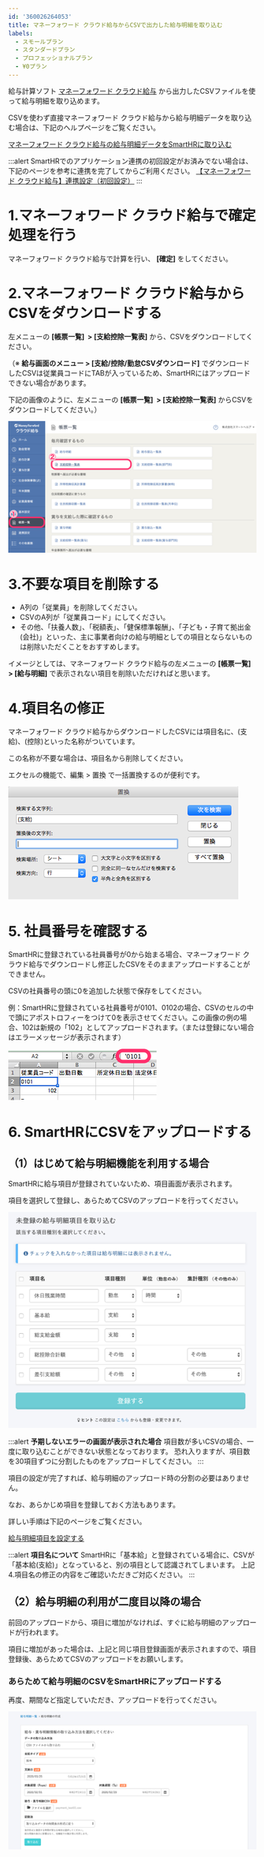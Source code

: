 ```yaml
---
id: '360026264053'
title: マネーフォワード クラウド給与からCSVで出力した給与明細を取り込む
labels:
  - スモールプラン
  - スタンダードプラン
  - プロフェッショナルプラン
  - ¥0プラン
---
```

給与計算ソフト [マネーフォワード クラウド給与](https://payroll.moneyforward.com/) から出力したCSVファイルを使って給与明細を取り込めます。

CSVを使わず直接マネーフォワード クラウド給与から給与明細データを取り込む場合は、下記のヘルプページをご覧ください。

[マネーフォワード クラウド給与の給与明細データをSmartHRに取り込む](https://knowledge.smarthr.jp/hc/ja/articles/360026105654)

:::alert
SmartHRでのアプリケーション連携の初回設定がお済みでない場合は、下記のページを参考に連携を完了してからご利用ください。
[【マネーフォワード クラウド給与】連携設定（初回設定）](https://knowledge.smarthr.jp/hc/ja/articles/360050078134)
:::

# 1.マネーフォワード クラウド給与で確定処理を行う

マネーフォワード クラウド給与で計算を行い、 **\[確定\]** をしてください。

# 2.マネーフォワード クラウド給与からCSVをダウンロードする

左メニューの **\[帳票一覧\]  > \[支給控除一覧表\]** から、CSVをダウンロードしてください。

（※ **給与画面のメニュー > \[支給/控除/勤怠CSVダウンロード\]** でダウンロードしたCSVは従業員コードにTABが入っているため、SmartHRにはアップロードできない場合があります。

下記の画像のように、左メニューの **\[帳票一覧\]  > \[支給控除一覧表\]** からCSVをダウンロードしてください。）

![image.png](./image.png)

# 3.不要な項目を削除する

- A列の「従業員」を削除してください。
- CSVのA列が「従業員コード」にしてください。
- その他、「扶養人数」、「税額表」、「健保標準報酬」、「子ども・子育て拠出金(会社)」といった、主に事業者向けの給与明細としての項目とならないものは削除いただくことをおすすめします。

イメージとしては、マネーフォワード クラウド給与の左メニューの **\[帳票一覧\] > \[給与明細\]** で表示されない項目を削除いただければと思います。

# 4.項目名の修正

マネーフォワード クラウド給与からダウンロードしたCSVには項目名に、(支給)、(控除)といった名称がついています。

この名称が不要な場合は、項目名から削除してください。

エクセルの機能で、編集 > 置換 で一括置換するのが便利です。

![](./9ca846e59babe2d0a745f0d3a9fae23a.png)

# 5\. 社員番号を確認する

SmartHRに登録されている社員番号が0から始まる場合、マネーフォワード クラウド給与でダウンロードし修正したCSVをそのままアップロードすることができません。

CSVの社員番号の頭に0を追加した状態で保存をしてください。

例：SmartHRに登録されている社員番号が0101、0102の場合、CSVのセルの中で頭にアポストロフィーをつけて0を表示させてください。この画像の例の場合、102は新規の「102」としてアップロードされます。（または登録にない場合はエラーメッセージが表示されます）

![](./2163399cdfd1f5aa3802692cffe83d65.png)

# 6\. SmartHRにCSVをアップロードする

## （1）はじめて給与明細機能を利用する場合

SmartHRに給与項目が登録されていないため、項目画面が表示されます。

項目を選択して登録し、あらためてCSVのアップロードを行ってください。

![image__37_.png](./image__37_.png)

:::alert
**予期しないエラーの画面が表示された場合**
項目数が多いCSVの場合、一度に取り込むことができない状態となっております。
恐れ入りますが、項目数を30項目ずつに分割したものをアップロードしてください。
:::

項目の設定が完了すれば、給与明細のアップロード時の分割の必要はありません。

なお、あらかじめ項目を登録しておく方法もあります。

詳しい手順は下記のページをご覧ください。

[給与明細項目を設定する](https://knowledge.smarthr.jp/hc/ja/articles/360026265193) 

:::alert
**項目名について**
SmartHRに「基本給」と登録されている場合に、CSVが「基本給(支給)」となっていると、別の項目として認識されてしまいます。
上記4.項目名の修正の内容をご確認いただきご対応ください。
:::

## （2）給与明細の利用が二度目以降の場合

前回のアップロードから、項目に増加がなければ、すぐに給与明細のアップロードが行われます。

項目に増加があった場合は、上記と同じ項目登録画面が表示されますので、項目登録後、あらためてCSVのアップロードをお願いします。

### あらためて給与明細のCSVをSmartHRにアップロードする

再度、期間など指定していただき、アップロードを行ってください。

![payrolls.png](./payrolls.png)
